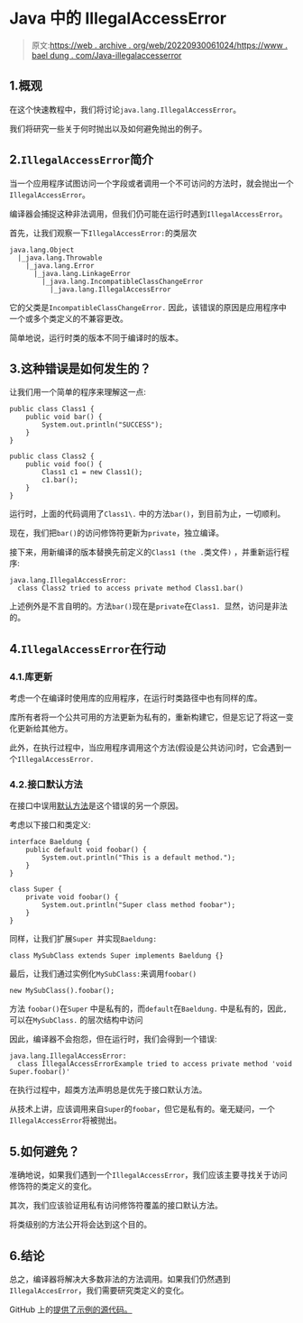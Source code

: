 # Java 中的 IllegalAccessError

> 原文:[https://web . archive . org/web/20220930061024/https://www . bael dung . com/Java-illegalaccesserror](https://web.archive.org/web/20220930061024/https://www.baeldung.com/java-illegalaccesserror)

## 1.概观

在这个快速教程中，我们将讨论`java.lang.IllegalAccessError`。

我们将研究一些关于何时抛出以及如何避免抛出的例子。

## 2.`IllegalAccessError`简介

当一个应用程序试图访问一个字段或者调用一个不可访问的方法时，就会抛出一个`IllegalAccessError`。

编译器会捕捉这种非法调用，但我们仍可能在运行时遇到`IllegalAccessError`。

首先，让我们观察一下`IllegalAccessError:`的类层次

```
java.lang.Object
  |_java.lang.Throwable
    |_java.lang.Error
      |_java.lang.LinkageError
        |_java.lang.IncompatibleClassChangeError
          |_java.lang.IllegalAccessError
```

它的父类是`IncompatibleClassChangeError.` 因此，该错误的原因是应用程序中一个或多个类定义的不兼容更改。

简单地说，运行时类的版本不同于编译时的版本。

## 3.这种错误是如何发生的？

让我们用一个简单的程序来理解这一点:

```
public class Class1 {
    public void bar() {
        System.out.println("SUCCESS");
    }
}

public class Class2 {
    public void foo() {
        Class1 c1 = new Class1();
        c1.bar();
    }
}
```

运行时，上面的代码调用了`Class1\.` 中的方法`bar()`，到目前为止，一切顺利。

现在，我们把`bar()`的访问修饰符更新为`private`，独立编译。

接下来，用新编译的版本替换先前定义的`Class1 (the .`类文件`)` ，并重新运行程序:

```
java.lang.IllegalAccessError: 
  class Class2 tried to access private method Class1.bar()
```

上述例外是不言自明的。方法`bar()`现在是`private`在`Class1. `显然，访问是非法的。

## 4.`IllegalAccessError`在行动

### 4.1.库更新

考虑一个在编译时使用库的应用程序，在运行时类路径中也有同样的库。

库所有者将一个公共可用的方法更新为私有的，重新构建它，但是忘记了将这一变化更新给其他方。

此外，在执行过程中，当应用程序调用这个方法(假设是公共访问)时，它会遇到一个`IllegalAccessError.`

### 4.2.接口默认方法

在接口中误用[默认方法](/web/20220625231247/https://www.baeldung.com/java-static-default-methods)是这个错误的另一个原因。

考虑以下接口和类定义:

```
interface Baeldung {
    public default void foobar() {
        System.out.println("This is a default method.");
    }
}

class Super {
    private void foobar() {
        System.out.println("Super class method foobar");
    }
}
```

同样，让我们扩展`Super `并实现`Baeldung:`

```
class MySubClass extends Super implements Baeldung {}
```

最后，让我们通过实例化`MySubClass:`来调用`foobar()`

```
new MySubClass().foobar();
```

方法 `foobar()`在`Super` 中是私有的，而`default`在`Baeldung.` 中是私有的，因此`,`可以在`MySubClass.` 的层次结构中访问

因此，编译器不会抱怨，但在运行时，我们会得到一个错误:

```
java.lang.IllegalAccessError:
  class IllegalAccessErrorExample tried to access private method 'void Super.foobar()'
```

在执行过程中，超类方法声明总是优先于接口默认方法。

从技术上讲，应该调用来自`Super`的`foobar`，但它是私有的。毫无疑问，一个`IllegalAccessError`将被抛出。

## 5.如何避免？

准确地说，如果我们遇到一个`IllegalAccessError`，我们应该主要寻找关于访问修饰符的类定义的变化。

其次，我们应该验证用私有访问修饰符覆盖的接口默认方法。

将类级别的方法公开将会达到这个目的。

## 6.结论

总之，编译器将解决大多数非法的方法调用。如果我们仍然遇到`IllegalAccesError`，我们需要研究类定义的变化。

GitHub 上的[提供了示例的源代码。](https://web.archive.org/web/20220625231247/https://github.com/eugenp/tutorials/tree/master/core-java-modules/core-java-exceptions-3)